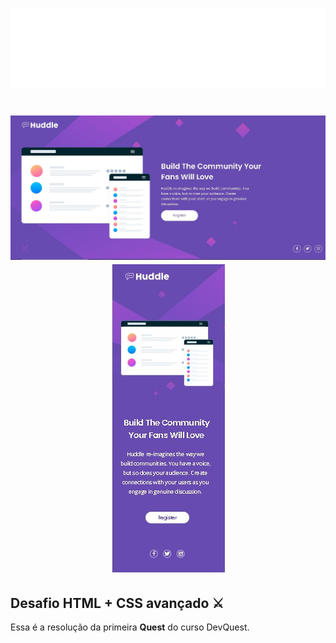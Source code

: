 <h1 align="center"> 
<img src="src/img/logo.svg">
</h1>

<h1 align="center">
<img src="src/img/Public/image2.jpg">
<img src="src/img/Public/image1.jpg" >
</h1>

## Desafio HTML + CSS avançado ⚔

Essa é a resolução da primeira **Quest** do curso DevQuest.